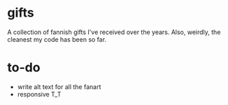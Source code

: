 # gifts

A collection of fannish gifts I've received over the years. Also, weirdly, the cleanest my code has been so far.

# to-do

- write alt text for all the fanart
- responsive T_T